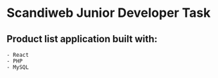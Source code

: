 # Scandiweb Junior Developer Task
## Product list application built with:
    - React
    - PHP
    - MySQL